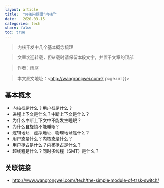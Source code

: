 ```yaml
---
layout: article
title:  "内核问题很“内核”"
date:   2020-03-15
categories: tech
share: false
toc: true
---
```


> 内核开发中几个基本概念梳理

> 文章欢迎转载，但转载时请保留本段文字，并置于文章的顶部

> 作者：雨庭

> 本文原文地址：<http://wangrongwei.com{{ page.url }}>

## 基本概念

- 内核栈是什么？用户栈是什么？
- 进程上下文是什么？中断上下文是什么？
- 为什么中断上下文中不能发生睡眠？
- 为什么自旋锁不能睡眠？
- 逻辑地址、虚拟地址、物理地址是什么？
- 用户态是什么？内核态是什么？
- 用户抢占是什么？内核抢占是什么？
- 超线程是什么？同时多线程（SMT）是什么？



## 关联链接

- http://www.wangrongwei.com//tech/the-simple-module-of-task-switch/